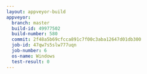 ```yaml
---
layout: appveyor-build
appveyor:
  branch: master
  build-id: 49977502
  build-number: 580
  commit: 2f48a5b69cfcca891c7f00c3aba12647d01db300
  job-id: 47qw7s5slw777uqn
  job-number: 6
  os-name: Windows
  test-result: 0
---
```

